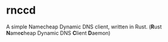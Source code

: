 # rnccd

A simple Namecheap Dynamic DNS client, written in Rust. (**R**ust
**N**ame**c**heap Dynamic DNS **C**lient **D**aemon)